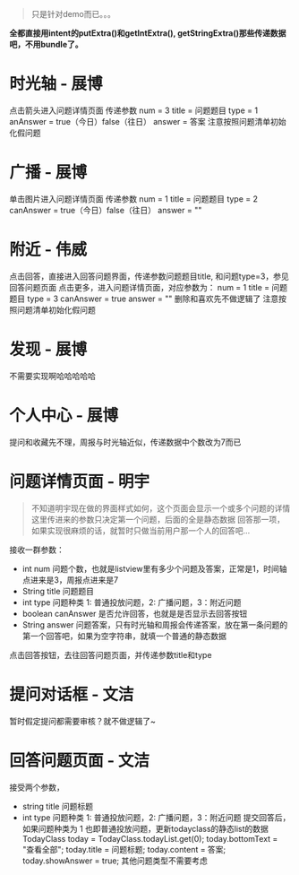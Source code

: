 > 只是针对demo而已。。。

**全都直接用intent的putExtra()和getIntExtra(), getStringExtra()那些传递数据吧，不用bundle了。**

# 时光轴 - 展博
点击箭头进入问题详情页面
传递参数
    num = 3
    title = 问题题目
    type = 1
    anAnswer = true（今日）false（往日）
    answer = 答案
注意按照问题清单初始化假问题

# 广播 - 展博
单击图片进入问题详情页面
传递参数
    num = 1
    title = 问题题目
    type = 2
    canAnswer = true（今日）false（往日）
    answer = ""
    
# 附近 - 伟威
点击回答，直接进入回答问题界面，传递参数问题题目title, 和问题type=3，参见回答问题页面
点击更多，进入问题详情页面，对应参数为：
    num = 1
    title = 问题题目
    type = 3
    canAnswer = true
    answer = ""
删除和喜欢先不做逻辑了
注意按照问题清单初始化假问题

# 发现 - 展博
不需要实现啊哈哈哈哈哈

# 个人中心 - 展博
提问和收藏先不理，周报与时光轴近似，传递数据中个数改为7而已

# 问题详情页面 - 明宇
> 不知道明宇现在做的界面样式如何，这个页面会显示一个或多个问题的详情
这里传进来的参数只决定第一个问题，后面的全是静态数据
回答那一项，如果实现很麻烦的话，就暂时只做当前用户那一个人的回答吧...

接收一群参数：
* int num 问题个数，也就是listview里有多少个问题及答案，正常是1，时间轴点进来是3，周报点进来是7
* String title 问题题目
* int type 问题种类 1: 普通投放问题，2: 广播问题，3：附近问题
* boolean canAnswer 是否允许回答，也就是是否显示去回答按钮
* String answer 问题答案，只有时光轴和周报会传递答案，放在第一条问题的第一个回答吧，如果为空字符串，就填一个普通的静态数据

点击回答按钮，去往回答问题页面，并传递参数title和type

# 提问对话框 - 文洁
暂时假定提问都需要审核？就不做逻辑了~

# 回答问题页面 - 文洁
接受两个参数，
* string title 问题标题
* int type 问题种类 1: 普通投放问题，2: 广播问题，3：附近问题
提交回答后，如果问题种类为 1 也即普通投放问题，更新todayclass的静态list的数据
    TodayClass today = TodayClass.todayList.get(0);
    today.bottomText = "查看全部";
    today.title = 问题标题;
    today.content = 答案;
    today.showAnswer = true;
其他问题类型不需要考虑